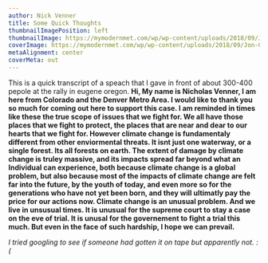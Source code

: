 ```yaml
---
author: Nick Venner
title: Some Quick Thoughts
thumbnailImagePosition: left
thumbnailImage: https://mymodernmet.com/wp/wp-content/uploads/2018/09/Jon-Carmichael-total-eclipse-photo.jpg1
coverImage: https://mymodernmet.com/wp/wp-content/uploads/2018/09/Jon-Carmichael-total-eclipse-photo.jpg
metaAlignment: center
coverMeta: out
---
```


This is a quick transcript of a speach that I gave in front of about 300-400 pepole at the rally in eugene oregon.
**Hi, My name is Nicholas Venner, I am here from Colorado and the Denver Metro Area. I would like to thank you so much for coming out here to support this case. I am reminded in times like these the true scope of issues that we fight for. We all have those places that we fight to protect, the places that are near and dear to our hearts that we fight for. However climate change is fundamentaly different from other enviormental threats. It isnt just one waterway, or a single forest. Its all forests on earth. The extent of damage by climate change is truley massive, and its impacts spread far beyond what an Individual can experience, both because climate change is a global problem, but also because most of the impacts of climate change are felt far into the future, by the youth of today, and even more so for the generations who have not yet been born, and they will ultimatly pay the price for our actions now. Climate change is an unusual problem. And we live in unsusual times. It is unusual for the supreme court to stay a case on the eve of trial. It is unusal for the governement to fight a trial this much. But even in the face of such hardship, I hope we can prevail.**

*I tried googling to see if someone had gotten it on tape but apparently not. :(*
